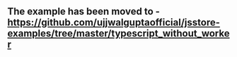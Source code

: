 ## The example has been moved to - https://github.com/ujjwalguptaofficial/jsstore-examples/tree/master/typescript_without_worker 